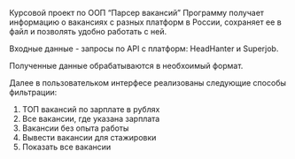 Курсовой проект по ООП “Парсер вакансий”
Программу получает информацию о вакансиях с разных платформ в России, сохраняет ее в файл и позволять удобно работать с ней.

Входные данные - запросы по API с платформ: HeadHanter и Superjob.

Полученные данные обрабатываются в необхоимый формат.

Далее в пользовательком интерфесе реализованы следующие способы фильтрации:

1) ТОП вакансий по зарплате в рублях
2) Все вакансии, где указана зарплата
3) Вакансии без опыта работы
4) Вывести вакансии для стажировки
5) Показать все вакансии
